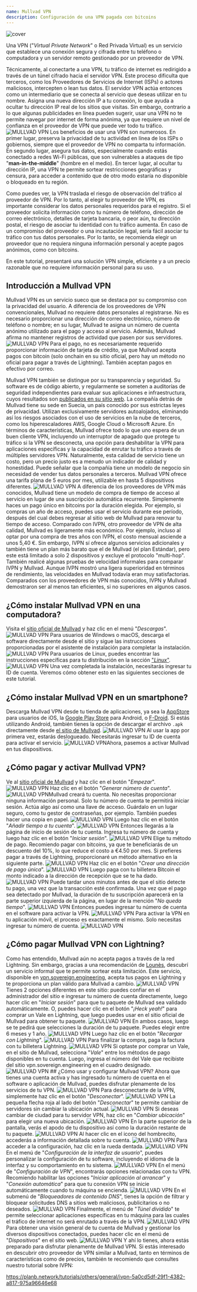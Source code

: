 ```yaml
---
name: Mullvad VPN
description: Configuración de una VPN pagada con bitcoins
---
```

![cover](assets/cover.webp)

Una VPN ("*Virtual Private Network*" o Red Privada Virtual) es un servicio que establece una conexión segura y cifrada entre tu teléfono o computadora y un servidor remoto gestionado por un proveedor de VPN.

Técnicamente, al conectarte a una VPN, tu tráfico de internet es redirigido a través de un túnel cifrado hacia el servidor VPN. Este proceso dificulta que terceros, como los Proveedores de Servicios de Internet (ISPs) o actores maliciosos, intercepten o lean tus datos. El servidor VPN actúa entonces como un intermediario que se conecta al servicio que deseas utilizar en tu nombre. Asigna una nueva dirección IP a tu conexión, lo que ayuda a ocultar tu dirección IP real de los sitios que visitas. Sin embargo, contrario a lo que algunas publicidades en línea pueden sugerir, usar una VPN no te permite navegar por internet de forma anónima, ya que requiere un nivel de confianza en el proveedor de VPN que puede ver todo tu tráfico.
![MULLVAD VPN](assets/fr/01.webp)
Los beneficios de usar una VPN son numerosos. En primer lugar, preserva la privacidad de tu actividad en línea de los ISPs o gobiernos, siempre que el proveedor de VPN no comparta tu información. En segundo lugar, asegura tus datos, especialmente cuando estás conectado a redes Wi-Fi públicas, que son vulnerables a ataques de tipo "**man-in-the-middle**" (hombre en el medio). En tercer lugar, al ocultar tu dirección IP, una VPN te permite sortear restricciones geográficas y censura, para acceder a contenido que de otro modo estaría no disponible o bloqueado en tu región.

Como puedes ver, la VPN traslada el riesgo de observación del tráfico al proveedor de VPN. Por lo tanto, al elegir tu proveedor de VPN, es importante considerar los datos personales requeridos para el registro. Si el proveedor solicita información como tu número de teléfono, dirección de correo electrónico, detalles de tarjeta bancaria, o peor aún, tu dirección postal, el riesgo de asociar tu identidad con tu tráfico aumenta. En caso de un compromiso del proveedor o una incautación legal, sería fácil asociar tu tráfico con tus datos personales. Por lo tanto, se recomienda elegir un proveedor que no requiera ninguna información personal y acepte pagos anónimos, como con bitcoins.

En este tutorial, presentaré una solución VPN simple, eficiente y a un precio razonable que no requiere información personal para su uso.

## Introducción a Mullvad VPN
Mullvad VPN es un servicio sueco que se destaca por su compromiso con la privacidad del usuario. A diferencia de los proveedores de VPN convencionales, Mullvad no requiere datos personales al registrarse. No es necesario proporcionar una dirección de correo electrónico, número de teléfono o nombre; en su lugar, Mullvad te asigna un número de cuenta anónimo utilizado para el pago y acceso al servicio. Además, Mullvad afirma no mantener registros de actividad que pasen por sus servidores.
![MULLVAD VPN](assets/notext/02.webp)
Para el pago, no es necesariamente requerido proporcionar información de tarjeta de crédito, ya que Mullvad acepta pagos con bitcoin (solo onchain en su sitio oficial, pero hay un método no oficial para pagar a través de Lightning). También aceptan pagos en efectivo por correo.

Mullvad VPN también se distingue por su transparencia y seguridad. Su software es de código abierto, y regularmente se someten a auditorías de seguridad independientes para evaluar sus aplicaciones e infraestructura, cuyos resultados son [publicados en su sitio web](https://mullvad.net/fr/blog/tag/audits). La compañía detrás de Mullvad tiene su sede en Suecia, un país conocido por sus estrictas leyes de privacidad. Utilizan exclusivamente servidores autoalojados, eliminando así los riesgos asociados con el uso de servicios en la nube de terceros, como los hiperescaladores AWS, Google Cloud o Microsoft Azure.
En términos de características, Mullvad ofrece todo lo que uno espera de un buen cliente VPN, incluyendo un interruptor de apagado que protege tu tráfico si la VPN se desconecta, una opción para deshabilitar la VPN para aplicaciones específicas y la capacidad de enrutar tu tráfico a través de múltiples servidores VPN.
Naturalmente, esta calidad de servicio tiene un costo, pero un precio justo es a menudo un indicador de calidad y honestidad. Puede señalar que la compañía tiene un modelo de negocio sin necesidad de vender tus datos personales a terceros. Mullvad VPN ofrece una tarifa plana de 5 euros por mes, utilizable en hasta 5 dispositivos diferentes.
![MULLVAD VPN](assets/notext/03.webp)
A diferencia de los proveedores de VPN más conocidos, Mullvad tiene un modelo de compra de tiempo de acceso al servicio en lugar de una suscripción automática recurrente. Simplemente haces un pago único en bitcoins por la duración elegida. Por ejemplo, si compras un año de acceso, puedes usar el servicio durante ese período, después del cual debes regresar al sitio web de Mullvad para renovar tu tiempo de acceso.
Comparado con IVPN, otro proveedor de VPN de alta calidad, Mullvad es ligeramente más económico. Por ejemplo, incluso al optar por una compra de tres años con IVPN, el costo mensual asciende a unos 5,40 €. Sin embargo, IVPN sí ofrece algunos servicios adicionales y también tiene un plan más barato que el de Mullvad (el plan Estándar), pero este está limitado a solo 2 dispositivos y excluye el protocolo "multi-hop".
También realicé algunas pruebas de velocidad informales para comparar IVPN y Mullvad. Aunque IVPN mostró una ligera superioridad en términos de rendimiento, las velocidades en Mullvad todavía eran muy satisfactorias. Comparados con los proveedores de VPN más conocidos, IVPN y Mullvad demostraron ser al menos tan eficientes, si no superiores en algunos casos.

## ¿Cómo instalar Mullvad VPN en una computadora?

Visita el [sitio oficial de Mullvad](https://mullvad.net/en/download/) y haz clic en el menú "*Descargas*".
![MULLVAD VPN](assets/notext/04.webp)
Para usuarios de Windows o macOS, descarga el software directamente desde el sitio y sigue las instrucciones proporcionadas por el asistente de instalación para completar la instalación.
![MULLVAD VPN](assets/notext/05.webp)
Para usuarios de Linux, puedes encontrar las instrucciones específicas para tu distribución en la sección ["*Linux*"](https://mullvad.net/en/download/vpn/linux).
![MULLVAD VPN](assets/notext/06.webp)
Una vez completada la instalación, necesitarás ingresar tu ID de cuenta. Veremos cómo obtener esto en las siguientes secciones de este tutorial.

## ¿Cómo instalar Mullvad VPN en un smartphone?

Descarga Mullvad VPN desde tu tienda de aplicaciones, ya sea la [AppStore](https://apps.apple.com/us/app/mullvad-vpn/id1488466513) para usuarios de iOS, la [Google Play Store](https://play.google.com/store/apps/details?id=net.mullvad.mullvadvpn) para Android, o [F-Droid](https://f-droid.org/packages/net.mullvad.mullvadvpn/). Si estás utilizando Android, también tienes la opción de descargar el archivo `.apk` directamente desde [el sitio de Mullvad](https://mullvad.net/en/download/vpn/android).
![MULLVAD VPN](assets/notext/07.webp)
Al usar la app por primera vez, estarás deslogueado. Necesitarás ingresar tu ID de cuenta para activar el servicio.
![MULLVAD VPN](assets/notext/08.webp)Ahora, pasemos a activar Mullvad en tus dispositivos.

## ¿Cómo pagar y activar Mullvad VPN?

Ve al [sitio oficial de Mullvad](https://mullvad.net/) y haz clic en el botón "*Empezar*".
![MULLVAD VPN](assets/notext/09.webp)
Haz clic en el botón "*Generar número de cuenta*".
![MULLVAD VPN](assets/notext/10.webp)Mullvad creará tu cuenta. No necesitas proporcionar ninguna información personal. Solo tu número de cuenta te permitirá iniciar sesión. Actúa algo así como una llave de acceso. Guárdalo en un lugar seguro, como tu gestor de contraseñas, por ejemplo. También puedes hacer una copia en papel.
![MULLVAD VPN](assets/notext/11.webp)
Luego haz clic en el botón "*Añadir tiempo a tu cuenta*".
![MULLVAD VPN](assets/notext/12.webp)
Entonces llegarás a la página de inicio de sesión de tu cuenta. Ingresa tu número de cuenta y luego haz clic en el botón "*Iniciar sesión*".
![MULLVAD VPN](assets/notext/13.webp)
Elige tu método de pago. Recomiendo pagar con bitcoins, ya que te beneficiarás de un descuento del 10%, lo que reduce el costo a €4.50 por mes. Si prefieres pagar a través de Lightning, proporcionaré un método alternativo en la siguiente parte.
![MULLVAD VPN](assets/notext/14.webp)
Haz clic en el botón "*Crear una dirección de pago única*".
![MULLVAD VPN](assets/notext/15.webp)
Luego paga con tu billetera Bitcoin el monto indicado a la dirección de recepción que se te ha dado.
![MULLVAD VPN](assets/notext/16.webp)
Puede tardar unos minutos antes de que el sitio detecte tu pago, una vez que la transacción esté confirmada. Una vez que el pago sea detectado por Mullvad, la duración de tu suscripción aparecerá en la parte superior izquierda de la página, en lugar de la mención "*No queda tiempo*".
![MULLVAD VPN](assets/notext/17.webp)
Entonces puedes ingresar tu número de cuenta en el software para activar la VPN.
![MULLVAD VPN](assets/notext/18.webp)
Para activar la VPN en tu aplicación móvil, el proceso es exactamente el mismo. Solo necesitas ingresar tu número de cuenta.
![MULLVAD VPN](assets/notext/19.webp)
## ¿Cómo pagar Mullvad VPN con Lightning?

Como has entendido, Mullvad aún no acepta pagos a través de la red Lightning. Sin embargo, gracias a una recomendación de [Lounès](https://x.com/louneskmt), descubrí un servicio informal que te permite sortear esta limitación. Este servicio, disponible en [vpn.sovereign.engineering](https://vpn.sovereign.engineering/), acepta tus pagos en Lightning y te proporciona un plan válido para Mullvad a cambio.
![MULLVAD VPN](assets/notext/20.webp)
Tienes 2 opciones diferentes en este sitio: puedes confiar en el administrador del sitio e ingresar tu número de cuenta directamente, luego hacer clic en "*Iniciar sesión*" para que tu paquete de Mullvad sea validado automáticamente. O, puedes hacer clic en el botón "*¡Heck yeah!*" para comprar un Vale en Lightning, que luego puedes usar en el sitio oficial de Mullvad para obtener tu paquete. ![MULLVAD VPN](assets/notext/21.webp) En ambos casos, luego se te pedirá que selecciones la duración de tu paquete. Puedes elegir entre 6 meses y 1 año. ![MULLVAD VPN](assets/notext/22.webp) Luego haz clic en el botón "*Recargar con Lightning*". ![MULLVAD VPN](assets/notext/23.webp) Para finalizar la compra, paga la factura con tu billetera Lightning. ![MULLVAD VPN](assets/notext/24.webp) Si optaste por comprar un Vale, en el sitio de Mullvad, selecciona "*Vale*" entre los métodos de pago disponibles en tu cuenta. Luego, ingresa el número del Vale que recibiste del sitio vpn.sovereign.engineering en el cuadro designado. ![MULLVAD VPN](assets/notext/25.webp) ## ¿Cómo usar y configurar Mullvad VPN?
Ahora que tienes una cuenta activa y has ingresado tu número de cuenta en el software o aplicación de Mullvad, puedes disfrutar plenamente de los servicios de tu VPN. ![MULLVAD VPN](assets/notext/26.webp) Para desconectarte de la VPN, simplemente haz clic en el botón "*Desconectar*". ![MULLVAD VPN](assets/notext/27.webp) La pequeña flecha roja al lado del botón "*Desconectar*" te permite cambiar de servidores sin cambiar la ubicación actual. ![MULLVAD VPN](assets/notext/28.webp) Si deseas cambiar de ciudad para tu servidor VPN, haz clic en "*Cambiar ubicación*" para elegir una nueva ubicación. ![MULLVAD VPN](assets/notext/29.webp) En la parte superior de la pantalla, verás el apodo de tu dispositivo así como la duración restante de tu paquete. ![MULLVAD VPN](assets/notext/30.webp) Al hacer clic en el icono del hombrecito, accederás a información detallada sobre tu cuenta. ![MULLVAD VPN](assets/notext/31.webp) Para acceder a la configuración, haz clic en la rueda dentada. ![MULLVAD VPN](assets/notext/32.webp) En el menú de "*Configuración de la interfaz de usuario*", puedes personalizar la configuración de tu software, incluyendo el idioma de la interfaz y su comportamiento en tu sistema. ![MULLVAD VPN](assets/notext/33.webp) En el menú de "*Configuración de VPN*", encontrarás opciones relacionadas con tu VPN. Recomiendo habilitar las opciones "*Iniciar aplicación al arrancar*" y "*Conexión automática*" para que tu conexión VPN se inicie automáticamente cuando tu máquina se encienda.
![MULLVAD VPN](assets/notext/34.webp) En el submenú de "*Bloqueadores de contenido DNS*", tienes la opción de filtrar y bloquear solicitudes DNS a sitios web maliciosos, publicitarios o no deseados.
![MULLVAD VPN](assets/notext/35.webp)
Finalmente, el menú de "*Túnel dividido*" te permite seleccionar aplicaciones específicas en tu máquina para las cuales el tráfico de internet no será enrutado a través de la VPN.
![MULLVAD VPN](assets/notext/36.webp)
Para obtener una visión general de tu cuenta de Mullvad y gestionar los diversos dispositivos conectados, puedes hacer clic en el menú de "*Dispositivos*" en el sitio web.
![MULLVAD VPN](assets/notext/37.webp) Y ahí lo tienes, ahora estás preparado para disfrutar plenamente de Mullvad VPN. Si estás interesado en descubrir otro proveedor de VPN similar a Mullvad, tanto en términos de características como de precios, también te recomiendo que consultes nuestro tutorial sobre IVPN:

https://planb.network/tutorials/others/general/ivpn-5a0cd5df-29f1-4382-a817-975a96646e68